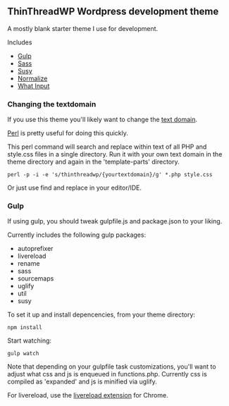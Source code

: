 ## ThinThreadWP Wordpress development theme

A mostly blank starter theme I use for development.

Includes
- [Gulp](http://gulpjs.com/)
- [Sass](http://sass-lang.com/)
- [Susy](http://susy.oddbird.net/)
- [Normalize](https://necolas.github.io/normalize.css/)
- [What Input](https://github.com/ten1seven/what-input)

### Changing the textdomain

If you use this theme you'll likely want to change the [text domain](https://codex.wordpress.org/I18n_for_WordPress_Developers#Text_Domains). 

[Perl](https://www.perl.org/get.html) is pretty useful for doing this quickly.

This perl command will search and replace within text of all PHP and style.css files in a single directory. Run it with your own text domain in the theme directory and again in the 'template-parts' directory.

`perl -p -i -e 's/thinthreadwp/{yourtextdomain}/g' *.php style.css`

Or just use find and replace in your editor/IDE.

### Gulp

If using gulp, you should tweak gulpfile.js and package.json to your liking.

Currently includes the following gulp packages:

- autoprefixer
- livereload
- rename
- sass
- sourcemaps
- uglify
- util
- susy

To set it up and install depencencies, from your theme directory:

`npm install`

Start watching:

`gulp watch`

Note that depending on your gulpfile task customizations, you'll want to adjust what css and js is enqueued in functions.php. Currently css is compiled as 'expanded' and js is minified via uglify.

For livereload, use the [livereload extension](https://chrome.google.com/webstore/detail/livereload/jnihajbhpnppcggbcgedagnkighmdlei?hl=en) for Chrome.


